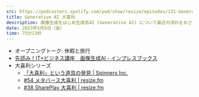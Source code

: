 ```yaml
---
src: https://podcasters.spotify.com/pod/show/resize/episodes/131-Generative-AI-e23h3ii
title: Generative AI 大喜利
description: 画像生成をはじめ生成系AI (Generative AI) について最近の流れをおさらいしつつ、サービス開発やデザインなど身近な仕事にどう使うかについて大喜利 (ブレスト) しました。
date: 2023年5月5日（金）
time: 75分13秒
---
```


- オープニングトーク: 休暇と旅行
- [先読み！IT×ビジネス講座　画像生成AI - インプレスブックス](https://book.impress.co.jp/books/1122101128)
- 大喜利シリーズ
    - [「大喜利」という道具の発見 | Spinners Inc.](https://spinners.work/posts/kudakurage-ohgiri-design/)
    - [#54 メタバース大喜利 | resize.fm](https://resize.fm/ep/54-metaverse-oogiri)
    - [#38 SharePlay 大喜利 | resize.fm](https://resize.fm/ep/38-shareplay-oogiri)

